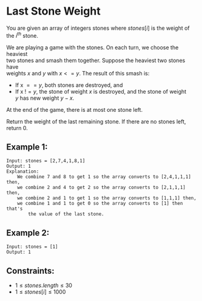 # Last Stone Weight

You are given an array of integers stones where $stones[i]$ is the weight of  
the $i^{th}$ stone.

We are playing a game with the stones. On each turn, we choose the heaviest  
two stones and smash them together. Suppose the heaviest two stones have  
weights $x$ and $y$ with $x <= y$. The result of this smash is:

* If x $== y$, both stones are destroyed, and
* If x $!= y$, the stone of weight $x$ is destroyed, and the stone of  weight  
$y$ has new weight $y - x$.

At the end of the game, there is at most one stone left.

Return the weight of the last remaining stone. If there are no stones left,  
return $0$.

 

## Example 1:

    Input: stones = [2,7,4,1,8,1]
    Output: 1
    Explanation: 
        We combine 7 and 8 to get 1 so the array converts to [2,4,1,1,1] then,
        we combine 2 and 4 to get 2 so the array converts to [2,1,1,1] then,
        we combine 2 and 1 to get 1 so the array converts to [1,1,1] then,
        we combine 1 and 1 to get 0 so the array converts to [1] then that's 
            the value of the last stone.

## Example 2:

    Input: stones = [1]
    Output: 1

 

## Constraints:

* $1 \le stones.length \le 30$
* $1 \le stones[i] \le 1000$

